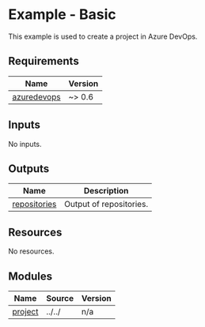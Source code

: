 # Example - Basic

This example is used to create a project in Azure DevOps.

<!-- BEGIN_TF_DOCS -->
## Requirements

| Name | Version |
|------|---------|
| <a name="requirement_azuredevops"></a> [azuredevops](#requirement\_azuredevops) | ~> 0.6 |

## Inputs

No inputs.

## Outputs

| Name | Description |
|------|-------------|
| <a name="output_repositories"></a> [repositories](#output\_repositories) | Output of repositories. |

## Resources

No resources.

## Modules

| Name | Source | Version |
|------|--------|---------|
| <a name="module_project"></a> [project](#module\_project) | ../../ | n/a |
<!-- END_TF_DOCS -->
